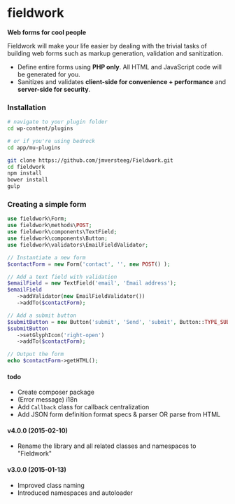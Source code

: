 fieldwork
===========
**Web forms for cool people**

Fieldwork will make your life easier by dealing with the trivial tasks of building web forms such as markup generation, validation and sanitization.

 - Define entire forms using **PHP only**. All HTML and JavaScript code will be generated for you.
 - Sanitizes and validates **client-side for convenience + performance** and **server-side for security**.

### Installation

```bash
# navigate to your plugin folder
cd wp-content/plugins

# or if you're using bedrock
cd app/mu-plugins

git clone https://github.com/jmversteeg/Fieldwork.git
cd fieldwork
npm install
bower install
gulp
```

### Creating a simple form

```php
use fieldwork\Form;
use fieldwork\methods\POST;
use fieldwork\components\TextField;
use fieldwork\components\Button;
use fieldwork\validators\EmailFieldValidator;

// Instantiate a new form
$contactForm = new Form('contact', '', new POST() );

// Add a text field with validation
$emailField = new TextField('email', 'Email address');
$emailField
   ->addValidator(new EmailFieldValidator())
   ->addTo($contactForm);

// Add a submit button
$submitButton = new Button('submit', 'Send', 'submit', Button::TYPE_SUBMIT);
$submitButton
   ->setGlyphIcon('right-open')
   ->addTo($contactForm);

// Output the form
echo $contactForm->getHTML();
```

#### todo

 - Create composer package
 - (Error message) i18n
 - Add `Callback` class for callback centralization
 - Add JSON form definition format specs & parser OR parse from HTML

#### v4.0.0 (2015-02-10)
 - Rename the library and all related classes and namespaces to "Fieldwork"

#### v3.0.0 (2015-01-13)

 - Improved class naming
 - Introduced namespaces and autoloader
